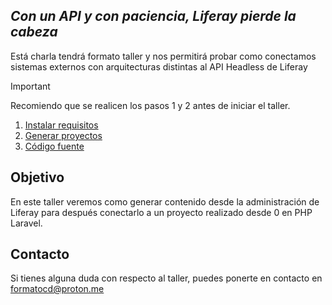## _Con un API y con paciencia, Liferay pierde la cabeza_
Está charla tendrá formato taller y nos permitirá probar como conectamos sistemas externos con arquitecturas distintas al API Headless de Liferay

> [!IMPORTANT]
> Recomiendo que se realicen los pasos 1 y 2 antes de iniciar el taller.

1. [Instalar requisitos](/lugspain202502/install-requirements)
2. [Generar proyectos](/lugspain202502/generate-projects)
3. [Código fuente](https://gist.github.com/formatocd/881eb95166e52c604a5bbe95fc995e0b)

## Objetivo
En este taller veremos como generar contenido desde la administración de Liferay para después conectarlo a un proyecto realizado desde 0 en PHP Laravel.

## Contacto
Si tienes alguna duda con respecto al taller, puedes ponerte en contacto en [formatocd@proton.me](mailto:formatocd@proton.me)
